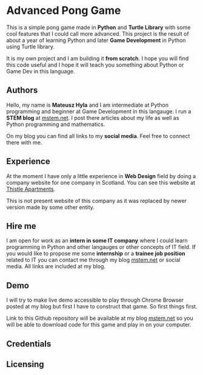# Advanced Pong Game
This is a simple pong game made in **Python** and **Turtle Library** with some cool
features that I could call more advanced. This project is the result of about a year
of learning Python and later **Game Development** in Python using Turtle library.

It is my own project and I am building it **from scratch**. I hope you will find this code 
useful and I hope it will teach you something about Python or Game Dev in this language.
 
## Authors
Hello, my name is **Mateusz Hyla** and I am intermediate at Python programming and beginner at
Game Development in this langauge. I run a **STEM blog** at [mstem.net](www.mstem.net). I post there articles 
about my life as well as Python programming and mathematics.

On my blog you can find all links to my **social media**. Feel free to connect there with me. 

## Experience
At the moment I have only a little experience in **Web Design** field by doing a company website for
one company in Scotland. You can see this website at [Thistle Apartments](https://mstem.net/projects/ta/index.php).

This is not present website of this company as it was replaced by newer version made by some other entity.

## Hire me
I am open for work as an **intern in some IT company** where I could learn programming in Python and other 
langauges or other concepts of IT field. If you would like to propose me some **internship** or a 
**trainee job position** related to IT you can contact me through my blog [mstem.net](www.mstem.net) or social media. 
All links are included at my blog.

## Demo
I will try to make live demo accessible to play through Chrome Browser posted at my blog but 
first I have to construct that game. So first things first.

Link to this Github repository will be available at my blog [mstem.net](www.mstem.net) so you will be able to 
download code for this game and play in on your computer.

## Credentials
## Licensing